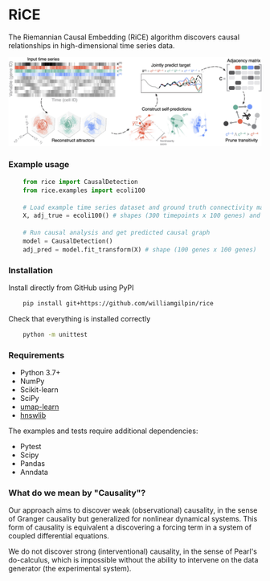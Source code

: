 # RiCE

The Riemannian Causal Embedding (RiCE) algorithm discovers causal relationships in high-dimensional time series data.

![Overview of method](rice/data/fig_schematic.jpg)

### Example usage

```python
    from rice import CausalDetection
    from rice.examples import ecoli100

    # Load example time series dataset and ground truth connectivity matrix
    X, adj_true = ecoli100() # shapes (300 timepoints x 100 genes) and (100 genes x 100 genes)

    # Run causal analysis and get predicted causal graph
    model = CausalDetection()
    adj_pred = model.fit_transform(X) # shape (100 genes x 100 genes)
```


### Installation

Install directly from GitHub using PyPI

```bash
    pip install git+https://github.com/williamgilpin/rice
```

Check that everything is installed correctly

```bash
    python -m unittest
```


### Requirements

+ Python 3.7+
+ NumPy
+ Scikit-learn
+ SciPy
+ [umap-learn](https://umap-learn.readthedocs.io/en/latest/)
+ [hnswlib](https://github.com/nmslib/hnswlib)

The examples and tests require additional dependencies:

+ Pytest
+ Scipy
+ Pandas
+ Anndata


### What do we mean by "Causality"?

Our approach aims to discover weak (observational) causality, in the sense of Granger causality but generalized for nonlinear dynamical systems. This form of causality is equivalent a discovering a forcing term in a system of coupled differential equations.

We do not discover strong (interventional) causality, in the sense of Pearl's do-calculus, which is impossible without the ability to intervene on the data generator (the experimental system).
<!-- 
### References -->








